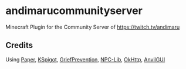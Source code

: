 # andimarucommunityserver
Minecraft Plugin for the Community Server of https://twitch.tv/andimaru

## Credits
Using [Paper](https://github.com/PaperMC/Paper), [KSpigot](https://github.com/jakobkmar/KSpigot), [GriefPrevention](https://www.spigotmc.org/resources/griefprevention.1884/), [NPC-Lib](https://github.com/juliarn/NPC-Lib), [OkHttp](https://github.com/square/okhttp), [AnvilGUI](https://github.com/WesJD/AnvilGUI)
